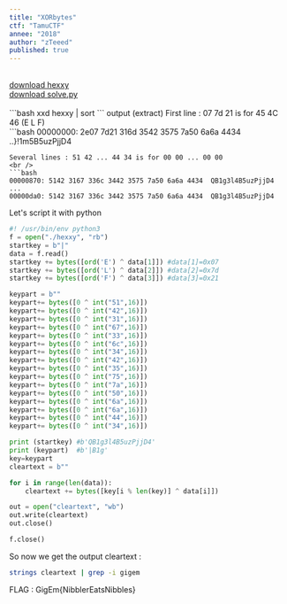 ```yaml
---
title: "XORbytes"
ctf: "TamuCTF"
annee: "2018"
author: "zTeeed"
published: true
---
```


<br />
<a href="/writeup-scripts/2017-2018/TamuCTF/XORbytes/hexxy">download hexxy</a>
<br />
<a href="/writeup-scripts/2017-2018/TamuCTF/XORbytes/solve.py">download solve.py</a>
<br />
<br />
```bash
xxd hexxy | sort 
```
output (extract) First line : 07 7d 21 is for 45 4C 46 (E L F)
<br />
```bash
00000000: 2e07 7d21 316d 3542 3575 7a50 6a6a 4434  ..}!1m5B5uzPjjD4

</code></pre>
```
Several lines : 51 42 ... 44 34 is for 00 00 ... 00 00
<br />
```bash
00000870: 5142 3167 336c 3442 3575 7a50 6a6a 4434  QB1g3l4B5uzPjjD4
...
00000da0: 5142 3167 336c 3442 3575 7a50 6a6a 4434  QB1g3l4B5uzPjjD4
```

Let's script it with python
<br />
```python
#! /usr/bin/env python3
f = open("./hexxy", "rb")
startkey = b"|"
data = f.read()
startkey += bytes([ord('E') ^ data[1]]) #data[1]=0x07
startkey += bytes([ord('L') ^ data[2]]) #data[2]=0x7d
startkey += bytes([ord('F') ^ data[3]]) #data[3]=0x21

keypart = b""
keypart+= bytes([0 ^ int("51",16)])
keypart+= bytes([0 ^ int("42",16)])
keypart+= bytes([0 ^ int("31",16)])
keypart+= bytes([0 ^ int("67",16)])
keypart+= bytes([0 ^ int("33",16)])
keypart+= bytes([0 ^ int("6c",16)])
keypart+= bytes([0 ^ int("34",16)])
keypart+= bytes([0 ^ int("42",16)])
keypart+= bytes([0 ^ int("35",16)])
keypart+= bytes([0 ^ int("75",16)])
keypart+= bytes([0 ^ int("7a",16)])
keypart+= bytes([0 ^ int("50",16)])
keypart+= bytes([0 ^ int("6a",16)])
keypart+= bytes([0 ^ int("6a",16)])
keypart+= bytes([0 ^ int("44",16)])
keypart+= bytes([0 ^ int("34",16)])

print (startkey) #b'QB1g3l4B5uzPjjD4'
print (keypart)  #b'|B1g'
key=keypart
cleartext = b""

for i in range(len(data)):
    cleartext += bytes([key[i % len(key)] ^ data[i]])

out = open("cleartext", "wb")
out.write(cleartext)
out.close()

f.close()
```
So now we get the output cleartext :
<br />
```bash
strings cleartext | grep -i gigem
```

FLAG : GigEm{NibblerEatsNibbles}
<br />

